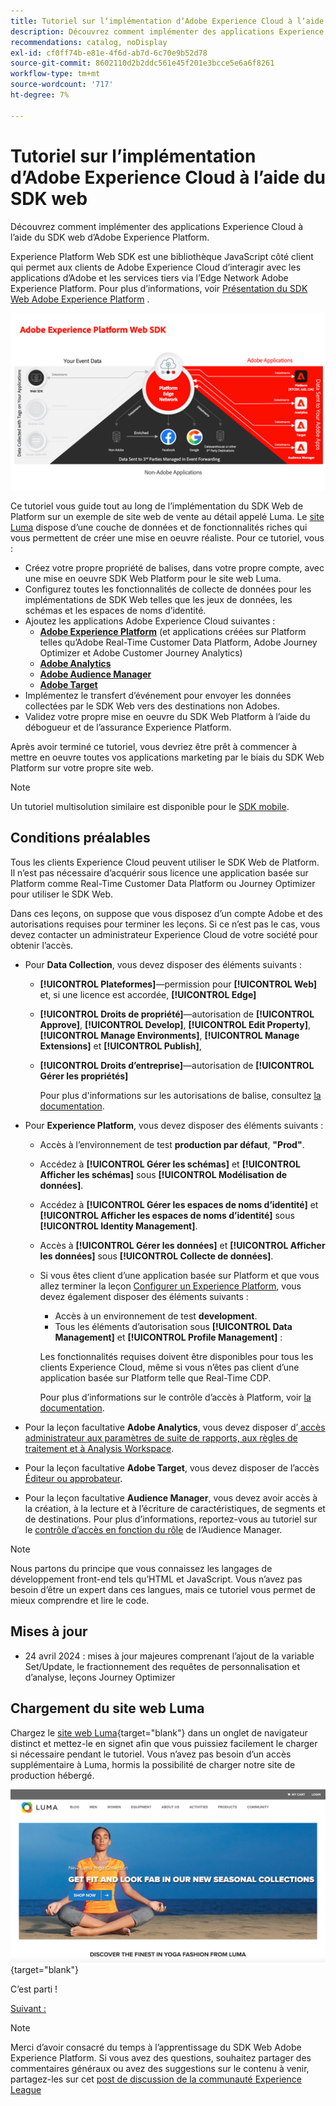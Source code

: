 ```yaml
---
title: Tutoriel sur lʼimplémentation dʼAdobe Experience Cloud à lʼaide du SDK web
description: Découvrez comment implémenter des applications Experience Cloud à l’aide du SDK web d’Adobe Experience Platform.
recommendations: catalog, noDisplay
exl-id: cf0ff74b-e81e-4f6d-ab7d-6c70e9b52d78
source-git-commit: 8602110d2b2ddc561e45f201e3bcce5e6a6f8261
workflow-type: tm+mt
source-wordcount: '717'
ht-degree: 7%

---
```


# Tutoriel sur lʼimplémentation dʼAdobe Experience Cloud à lʼaide du SDK web

Découvrez comment implémenter des applications Experience Cloud à l’aide du SDK web d’Adobe Experience Platform.

Experience Platform Web SDK est une bibliothèque JavaScript côté client qui permet aux clients de Adobe Experience Cloud d’interagir avec les applications d’Adobe et les services tiers via l’Edge Network Adobe Experience Platform. Pour plus d’informations, voir [Présentation du SDK Web Adobe Experience Platform](https://experienceleague.adobe.com/fr/docs/experience-platform/edge/home) .

![Architecture du SDK Web Experience Platform](assets/dc-websdk.png)

Ce tutoriel vous guide tout au long de l’implémentation du SDK Web de Platform sur un exemple de site web de vente au détail appelé Luma. Le [site Luma](https://luma.enablementadobe.com/content/luma/us/en.html) dispose d’une couche de données et de fonctionnalités riches qui vous permettent de créer une mise en oeuvre réaliste. Pour ce tutoriel, vous :

* Créez votre propre propriété de balises, dans votre propre compte, avec une mise en oeuvre SDK Web Platform pour le site web Luma.
* Configurez toutes les fonctionnalités de collecte de données pour les implémentations de SDK Web telles que les jeux de données, les schémas et les espaces de noms d’identité.
* Ajoutez les applications Adobe Experience Cloud suivantes :
   * **[Adobe Experience Platform](setup-experience-platform.md)** (et applications créées sur Platform telles qu’Adobe Real-Time Customer Data Platform, Adobe Journey Optimizer et Adobe Customer Journey Analytics)
   * **[Adobe Analytics](setup-analytics.md)**
   * **[Adobe Audience Manager](setup-audience-manager.md)**
   * **[Adobe Target](setup-target.md)**
* Implémentez le transfert d’événement pour envoyer les données collectées par le SDK Web vers des destinations non Adobes.
* Validez votre propre mise en oeuvre du SDK Web Platform à l’aide du débogueur et de l’assurance Experience Platform.

Après avoir terminé ce tutoriel, vous devriez être prêt à commencer à mettre en oeuvre toutes vos applications marketing par le biais du SDK Web Platform sur votre propre site web.


>[!NOTE]
>
>Un tutoriel multisolution similaire est disponible pour le [SDK mobile](../tutorial-mobile-sdk/overview.md).

## Conditions préalables

Tous les clients Experience Cloud peuvent utiliser le SDK Web de Platform. Il n’est pas nécessaire d’acquérir sous licence une application basée sur Platform comme Real-Time Customer Data Platform ou Journey Optimizer pour utiliser le SDK Web.

Dans ces leçons, on suppose que vous disposez d’un compte Adobe et des autorisations requises pour terminer les leçons. Si ce n’est pas le cas, vous devez contacter un administrateur Experience Cloud de votre société pour obtenir l’accès.

* Pour **Data Collection**, vous devez disposer des éléments suivants :
   * **[!UICONTROL Plateformes]**—permission pour **[!UICONTROL Web]** et, si une licence est accordée, **[!UICONTROL Edge]**
   * **[!UICONTROL Droits de propriété]**—autorisation de **[!UICONTROL Approve]**, **[!UICONTROL Develop]**, **[!UICONTROL Edit Property]**, **[!UICONTROL Manage Environments]**, **[!UICONTROL Manage Extensions]** et **[!UICONTROL Publish]**,
   * **[!UICONTROL Droits d’entreprise]**—autorisation de **[!UICONTROL Gérer les propriétés]**

     Pour plus d&#39;informations sur les autorisations de balise, consultez [la documentation](https://experienceleague.adobe.com/fr/docs/experience-platform/tags/admin/user-permissions).

* Pour **Experience Platform**, vous devez disposer des éléments suivants :

   * Accès à l’environnement de test **production par défaut**, **&quot;Prod&quot;**.
   * Accédez à **[!UICONTROL Gérer les schémas]** et **[!UICONTROL Afficher les schémas]** sous **[!UICONTROL Modélisation de données]**.
   * Accédez à **[!UICONTROL Gérer les espaces de noms d’identité]** et **[!UICONTROL Afficher les espaces de noms d’identité]** sous **[!UICONTROL Identity Management]**.
   * Accès à **[!UICONTROL Gérer les données]** et **[!UICONTROL Afficher les données]** sous **[!UICONTROL Collecte de données]**.
   * Si vous êtes client d’une application basée sur Platform et que vous allez terminer la leçon [Configurer un Experience Platform](setup-experience-platform.md), vous devez également disposer des éléments suivants :
      * Accès à un environnement de test **development**.
      * Tous les éléments d’autorisation sous **[!UICONTROL Data Management]** et **[!UICONTROL Profile Management]** :

     Les fonctionnalités requises doivent être disponibles pour tous les clients Experience Cloud, même si vous n’êtes pas client d’une application basée sur Platform telle que Real-Time CDP.

     Pour plus d’informations sur le contrôle d’accès à Platform, voir [la documentation](https://experienceleague.adobe.com/fr/docs/experience-platform/access-control/home).

* Pour la leçon facultative **Adobe Analytics**, vous devez disposer d’[ accès administrateur aux paramètres de suite de rapports, aux règles de traitement et à Analysis Workspace](https://experienceleague.adobe.com/fr/docs/analytics/admin/admin-console/home).

* Pour la leçon facultative **Adobe Target**, vous devez disposer de l’accès [Éditeur ou approbateur](https://experienceleague.adobe.com/fr/docs/target/using/administer/manage-users/enterprise/properties-overview#section_8C425E43E5DD4111BBFC734A2B7ABC80).

* Pour la leçon facultative **Audience Manager**, vous devez avoir accès à la création, à la lecture et à l’écriture de caractéristiques, de segments et de destinations. Pour plus d’informations, reportez-vous au tutoriel sur le [contrôle d’accès en fonction du rôle](https://experienceleague.adobe.com/fr/docs/audience-manager-learn/tutorials/setup-and-admin/user-management/setting-permissions-with-role-based-access-control) de l’Audience Manager.


>[!NOTE]
>
>Nous partons du principe que vous connaissez les langages de développement front-end tels qu’HTML et JavaScript. Vous n’avez pas besoin d’être un expert dans ces langues, mais ce tutoriel vous permet de mieux comprendre et lire le code.

## Mises à jour

* 24 avril 2024 : mises à jour majeures comprenant l’ajout de la variable Set/Update, le fractionnement des requêtes de personnalisation et d’analyse, leçons Journey Optimizer

## Chargement du site web Luma

Chargez le [site web Luma](https://luma.enablementadobe.com/content/luma/us/en.html){target="blank"} dans un onglet de navigateur distinct et mettez-le en signet afin que vous puissiez facilement le charger si nécessaire pendant le tutoriel. Vous n’avez pas besoin d’un accès supplémentaire à Luma, hormis la possibilité de charger notre site de production hébergé.

[![Site web Luma](assets/old-overview-luma.png)](https://luma.enablementadobe.com/content/luma/us/en.html){target="blank"}

C’est parti !

[Suivant : ](configure-schemas.md)

>[!NOTE]
>
>Merci d’avoir consacré du temps à l’apprentissage du SDK Web Adobe Experience Platform. Si vous avez des questions, souhaitez partager des commentaires généraux ou avez des suggestions sur le contenu à venir, partagez-les sur cet [post de discussion de la communauté Experience League](https://experienceleaguecommunities.adobe.com/t5/adobe-experience-platform-data/tutorial-discussion-implement-adobe-experience-cloud-with-web/td-p/444996?profile.language=fr)
